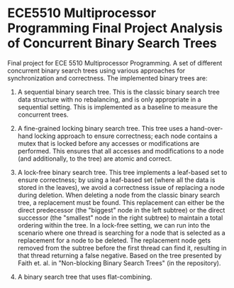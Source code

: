 ECE5510 Multiprocessor Programming Final Project
Analysis of Concurrent Binary Search Trees
================================================

Final project for ECE 5510 Multiprocessor Programming.  A set of different concurrent binary search trees using
various approaches for synchronization and correctness.  The implemented binary trees are:

1. A sequential binary search tree.  This is the classic binary search tree data structure with no rebalancing, and is
only appropriate in a sequential setting.  This is implemented as a baseline to measure the concurrent trees.

2. A fine-grained locking binary search tree.  This tree uses a hand-over-hand locking approach to ensure correctness;
each node contains a mutex that is locked before any accesses or modifications are performed.  This ensures that all
accesses and modifications to a node (and additionally, to the tree) are atomic and correct.

3. A lock-free binary search tree.  This tree implements a leaf-based set to ensure correctness; by using a leaf-based
set (where all the data is stored in the leaves), we avoid a correctness issue of replacing a node during deletion.
When deleting a node from the classic binary search tree, a replacement must be found.  This replacement can either be
the direct predecessor (the "biggest" node in the left subtree) or the direct successor (the "smallest" node in the
right subtree) to maintain a total ordering within the tree.  In a lock-free setting, we can run into the scenario where
one thread is searching for a node that is selected as a replacement for a node to be deleted.  The replacement node
gets removed from the subtree before the first thread can find it, resulting in that thread returning a false negative.
Based on the tree presented by Faith et. al. in "Non-blocking Binary Search Trees" (in the repository).

4. A binary search tree that uses flat-combining.
  
